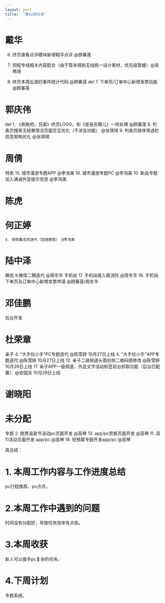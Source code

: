 ```yaml
---
layout: post
title:  "第42周任务"
---
```


# 戴华
  6. 终页查看点评模块新增精华点评 @顾春莲

  19. 同程专线相关内容配合（由于暂未得到无线统一设计素材，优先级暂缓）@吴皓琦
  3. 终页本周出游的事件统计代码 @顾春莲
  del 7. 下单页/订单中心新增发票功能 @顾春莲

# 郭庆伟
  del 1. 《奔跑吧，兄弟》终页LOGO，和《爸爸去哪儿》一样处理 @顾春莲
  8. 列表页搜索无结果情况页面交互优化（不涉及功能） @张琪琪
  9. 列表页排序筛选栏信息架构优化 @张琪琪

# 周倩
  特卖
    15. 城市漫游专题APP  @李洵美
    16. 城市漫游专题PC @李洵美
    10. 新品专题加入满减外显提示信息 @李洵美

# 陈虎

# 何正婷
    5. 抢购集合页迭代（包括微信） @李洵美

# 陆中泽
  微信
    9.微信二期迭代 @周冬华
  手机站
    17. 手机站接入取消险 @周冬华
    18. 手机站 下单页及订单中心新增发票申请 @顾春莲/周冬华

# 邓佳鹏
  后台开发

# 杜荣章
  亲子
    4. “大手拉小手”PC专题迭代 @陈雪婷 10月27日上线
    4. “大手拉小手”APP专题迭代  @陈雪婷 10月27日上线
    12. 亲子二级频道头图右侧二维码图修改 @陈雪婷 10月26日上线
    17. 亲子APP一级频道，外显文字活动标签前台抓取功能（后台已配置） @安国龙 10月29日上线

# 谢晓阳


# 未分配
  专题
    2. 跑男温泉节活动pc页面开发 @高琴
    13. app/pc赏枫页面开发 @高琴
    11. 双11活动页面开发 app/pc @高琴
    18. 轻预算专题开发app/pc @高琴




周总结：

# 1. 本周工作内容与工作进度总结

pc行程推荐、pc点评。

# 2.本周工作中遇到的问题

时间没有分配好，导致任务效率有点低。

# 3.本周收获

新人可以接手pc复杂的任务。

# 4.下周计划

专题系统。
